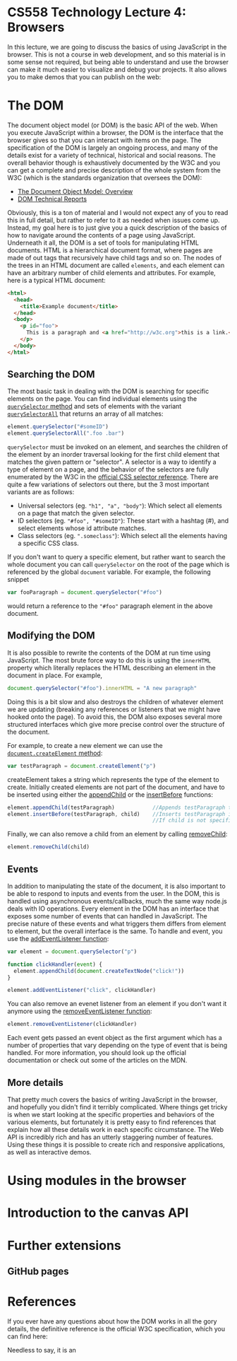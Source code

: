 CS558 Technology Lecture 4: Browsers
=================================================
In this lecture, we are going to discuss the basics of using JavaScript in the browser.  This is not a course in web development, and so this material is in some sense not required, but being able to understand and use the browser can make it much easier to visualize and debug your projects.  It also allows you to make demos that you can publish on the web:

# The DOM
The document object model (or DOM) is the basic API of the web.  When you execute JavaScript within a browser, the DOM is the interface that the browser gives so that you can interact with items on the page.  The specification of the DOM is largely an ongoing process, and many of the details exist for a variety of technical, historical and social reasons.  The overall behavior though is exhaustively documented by the W3C and you can get a complete and precise description of the whole system from the W3C (which is the standards organization that oversees the DOM):

* [The Document Object Model: Overview](http://www.w3.org/DOM/)
* [DOM Technical Reports](http://www.w3.org/DOM/DOMTR)

Obviously, this is a ton of material and I would not expect any of you to read this in full detail, but rather to refer to it as needed when issues come up.  Instead, my goal here is to just give you a quick description of the basics of how to navigate around the contents of a page using JavaScript.  Underneath it all, the DOM is a set of tools for manipulating HTML documents.  HTML is a hierarchical document format, where pages are made of out tags that recursively have child tags and so on.  The nodes of the trees in an HTML document are called `elements`, and each element can have an arbitrary number of child elements and attributes.  For example, here is a typical HTML document:

```html
<html>
  <head>
    <title>Example document</title>
  </head>
  <body>
    <p id="foo">
      This is a paragraph and <a href="http://w3c.org">this is a link.</a>
    </p>
  </body>
</html>
```

## Searching the DOM
The most basic task in dealing with the DOM is searching for specific elements on the page.  You can find individual elements using the [`querySelector` method](https://developer.mozilla.org/en-US/docs/Web/API/document.querySelector) and sets of elements with the variant [`querySelectorAll`](https://developer.mozilla.org/en-US/docs/Web/API/document.querySelectorAll) that returns an array of all matches:

```javascript
element.querySelector("#someID")
element.querySelectorAll(".foo .bar")
```

`querySelector` must be invoked on an element, and searches the children of the element by an inorder traversal looking for the first child element that matches the given pattern or "selector".  A selector is a way to identify a type of element on a page, and the behavior of the selectors are fully enumerated by the W3C in the [official CSS selector reference](http://www.w3.org/TR/CSS2/selector.html).  There are quite a few variations of selectors out there, but the 3 most important variants are as follows:

* Universal selectors (eg. `"h1", "a", "body"`): Which select all elements on a page that match the given selector.
* ID selectors (eg. `"#foo", "#someID"`):  These start with a hashtag (#), and select elements whose id attribute matches.
* Class selectors (eg. `".someclass"`): Which select all the elements having a specific CSS class.

If you don't want to query a specific element, but rather want to search the whole document you can call `querySelector` on the root of the page which is referenced by the global `document` variable.  For example, the following snippet

```javascript
var fooParagraph = document.querySelector("#foo")
```

would return a reference to the `"#foo"` paragraph element in the above document.

## Modifying the DOM
It is also possible to rewrite the contents of the DOM at run time using JavaScript.  The most brute force way to do this is using the `innerHTML` property which literally replaces the HTML describing an element in the document in place.  For example,

```javascript
document.querySelector("#foo").innerHTML = "A new paragraph"
```

Doing this is a bit slow and also destroys the children of whatever element we are updating (breaking any references or listeners that we might have hooked onto the page).  To avoid this, the DOM also exposes several more structured interfaces which give more precise control over the structure of the document.

For example, to create a new element we can use the [`document.createElement` method](https://developer.mozilla.org/en-US/docs/Web/API/document.createElement):

```javascript
var testParagraph = document.createElement("p")
```

createElement takes a string which represents the type of the element to create.  Initially created elements are not part of the document, and have to be inserted using either the [appendChild](https://developer.mozilla.org/en-US/docs/Web/API/Node.appendChild) or the [insertBefore](https://developer.mozilla.org/en-US/docs/Web/API/Node.insertBefore) functions:

```javascript
element.appendChild(testParagraph)            //Appends testParagraph to the end of element's children list
element.insertBefore(testParagraph, child)    //Inserts testParagraph into the list of elements children before `child`.
                                              //If child is not specified, testParagraph is inserted at the beginning
```

Finally, we can also remove a child from an element by calling [removeChild](https://developer.mozilla.org/en-US/docs/Web/API/Node.removeChild):

```javascript
element.removeChild(child)
```

## Events
In addition to manipulating the state of the document, it is also important to be able to respond to inputs and events from the user.  In the DOM, this is handled using asynchronous events/callbacks, much the same way node.js deals with IO operations.  Every element in the DOM has an interface that exposes some number of events that can handled in JavaScript.  The precise nature of these events and what triggers them differs from element to element, but the overall interface is the same.  To handle and event, you use the [addEventListener function](https://developer.mozilla.org/en-US/docs/Web/API/EventTarget.addEventListener):

```javascript
var element = document.querySelector("p")

function clickHandler(event) {
  element.appendChild(document.createTextNode("click!"))
}

element.addEventListener("click", clickHandler)
```

You can also remove an evenet listener from an element if you don't want it anymore using the [removeEventListener function](https://developer.mozilla.org/en-US/docs/Web/API/EventTarget.removeEventListener):

```javascript
element.removeEventListener(clickHandler)
```

Each event gets passed an event object as the first argument which has a number of properties that vary depending on the type of event that is being handled.  For more information, you should look up the official documentation or check out some of the articles on the MDN.

## More details
That pretty much covers the basics of writing JavaScript in the browser, and hopefully you didn't find it terribly complicated.  Where things get tricky is when we start looking at the specific properties and behaviors of the various elements, but fortunately it is pretty easy to find references that explain how all these details work in each specific circumstance.  The Web API is incredibly rich and has an utterly staggering number of features.  Using these things it is possible to create rich and responsive applications, as well as interactive demos.

# Using modules in the browser



# Introduction to the canvas API

# Further extensions

## GitHub pages

# References
If you ever have any questions about how the DOM works in all the gory details, the definitive reference is the official W3C specification, which you can find here:


Needless to say, it is an
